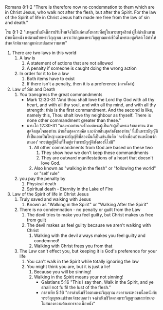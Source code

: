 Romans 8:1-2 "There is therefore now no condemnation to them which are in Christ Jesus, who walk not after the flesh, but after the Spirit. For the law of the Spirit of life in Christ Jesus hath made me free from the law of sin and death."

โรม 8:1-2 "เหตุฉะนั้นบัดนี้การปรับโทษจึงไม่มีแก่คนทั้งหลายที่อยู่ในพระเยซูคริสต์ ผู้ไม่ดำเนินตามฝ่ายเนื้อหนัง แต่ตามฝ่ายพระวิญญาณ เพราะว่ากฎของพระวิญญาณแห่งชีวิตในพระเยซูคริสต์ ได้ทำให้ข้าพเจ้าพ้นจากกฎแห่งบาปและความตาย"

1. There are two laws in this world
    1. A law is
        1. A statement of actions that are not allowed
        2. A penalty if someone is caught doing the wrong action
    2. In order for it to be a law
        1. Both items have to exist
        2. If there isn't a penalty, then it is a preference (การตั้งค่า)
2. Law of Sin and Death
    1. You transgress the great commandments
        - Mark 12:30-31 "And thou shalt love the Lord thy God with all thy heart, and with all thy soul, and with all thy mind, and with all thy strength: this is the first commandment. And the second is like, namely this, Thou shalt love thy neighbour as thyself. There is none other commandment greater than these."
        - มาระโก 12:30-31 "และพวกท่านจงรักองค์พระผู้เป็นเจ้าผู้เป็นพระเจ้าของท่าน ด้วยสุดจิตสุดใจของท่าน ด้วยสิ้นสุดความคิด และด้วยสิ้นสุดกำลังของท่าน' นี่เป็นพระบัญญัติที่เป็นเอกเป็นใหญ่ และพระบัญญัติที่สองนั้นก็เป็นเช่นกันคือ `จงรักเพื่อนบ้านเหมือนรักตนเอง' พระบัญญัติอื่นที่ใหญ่กว่าพระบัญญัติทั้งสองนี้ไม่มี"
            1. All other commandments from God are based on these two
                1. They show how we don't keep these commandments
                2. They are outward manifestations of a heart that doesn't love God.
            2. Also known as "walking in the flesh" or "following the world" or "self rule"
    2. you pay the penalty by
        1. Physical death
        2. Spiritual death - Eternity in the Lake of Fire
3. Law of the Spirit of life in Christ Jesus
    1. Truly saved and walking with Jesus
        1. Known as "Walking in the Spirit" or "Walking After the Spirit"
    2. There is no condemnation - no penalty or guilt from the Law
        1. The devil tries to make you feel guilty, but Christ makes us free from guilt
        2. The devil makes us feel guilty because we aren't walking with Christ
            1. Walking with the devil always makes you feel guilty and condemned!
            2. Walking with Christ frees you from that
    3. The Law can't effect you, but keeping it is God's preference for your life
        1. You can't walk in the Spirit while totally ignoring the law
        2. You might think you are, but it is just a lie!
            1. Because you will be sinning!
            2. Walking in the Spirit means your not sinning!
                - Galatians 5:16 "This I say then, Walk in the Spirit, and ye shall not fulfil the lust of the flesh."
                - กาลาเทีย 5:16 "การดำเนินชีวิตตามพระวิญญาณ สงครามระหว่างเนื้อหนังกับพระวิญญาณแต่ข้าพเจ้าขอบอกว่า จงดำเนินชีวิตตามพระวิญญาณและท่านจะไม่สนองความต้องการของเนื้อหนัง"
